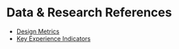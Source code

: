 # Data & Research References

- [Design Metrics](design-metrics.md)
- [Key Experience Indicators](keis.md)